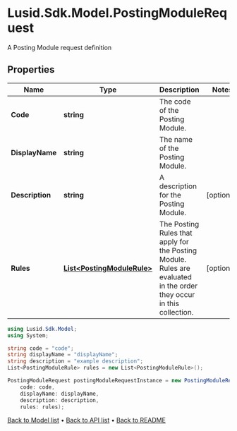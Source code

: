 # Lusid.Sdk.Model.PostingModuleRequest
A Posting Module request definition

## Properties

Name | Type | Description | Notes
------------ | ------------- | ------------- | -------------
**Code** | **string** | The code of the Posting Module. | 
**DisplayName** | **string** | The name of the Posting Module. | 
**Description** | **string** | A description for the Posting Module. | [optional] 
**Rules** | [**List&lt;PostingModuleRule&gt;**](PostingModuleRule.md) | The Posting Rules that apply for the Posting Module. Rules are evaluated in the order they occur in this collection. | [optional] 

```csharp
using Lusid.Sdk.Model;
using System;

string code = "code";
string displayName = "displayName";
string description = "example description";
List<PostingModuleRule> rules = new List<PostingModuleRule>();

PostingModuleRequest postingModuleRequestInstance = new PostingModuleRequest(
    code: code,
    displayName: displayName,
    description: description,
    rules: rules);
```

[Back to Model list](../README.md#documentation-for-models) &#8226; [Back to API list](../README.md#documentation-for-api-endpoints) &#8226; [Back to README](../README.md)
